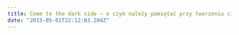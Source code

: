 ```yaml
---
title: Come to the dark side – o czym należy pamiętać przy tworzeniu ciemnego motywu
date: "2015-05-01T22:12:03.284Z"
---
```

